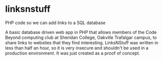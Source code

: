 # linksnstuff
PHP code so we can add links to a SQL database

A basic database driven web app in PHP that allows members of the Code Beyond computing club at Sheridan College, Oakville Trafalgar campus, to share links to websites that they find interesting. LinksNStuff was written in less than half an hour, so it is very insecure and shouldn't be used in a production environment. It was just created as a proof of concept.
